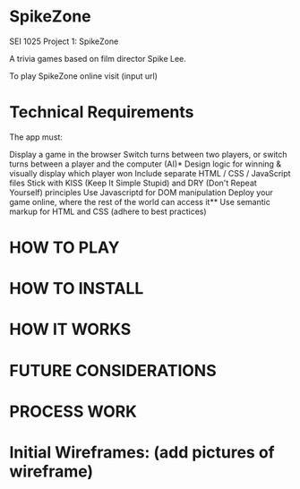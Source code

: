 # SpikeZone

SEI 1025 Project 1: SpikeZone

A trivia games based on film director Spike Lee.

To play SpikeZone online visit (input url)

# Technical Requirements
The app must:

 Display a game in the browser
 Switch turns between two players, or switch turns between a player and the computer (AI)*
 Design logic for winning & visually display which player won
 Include separate HTML / CSS / JavaScript files
 Stick with KISS (Keep It Simple Stupid) and DRY (Don't Repeat Yourself) principles
 Use Javascriptd for DOM manipulation
 Deploy your game online, where the rest of the world can access it**
 Use semantic markup for HTML and CSS (adhere to best practices)

# HOW TO PLAY

# HOW TO INSTALL 

# HOW IT WORKS
   
# FUTURE CONSIDERATIONS

# PROCESS WORK

# Initial Wireframes: (add pictures of wireframe)